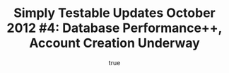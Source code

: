 ---
layout: default
title: "Simply Testable Updates October 2012 #4: Database Performance++, Account Creation Underway"
short_title: "Simply Testable Updates Oct #4: DB Performance++, Account Creation"
author:
    name: Jon Cram
    url: https://github.com/webignition
newsletter:
    issue_number: fourteenth
    url: https://us5.campaign-archive2.com/?u=ac75e33d993d2b502e333ddd0&amp;id=4c829243f5
    closing_sentence: Expect the next in a week from now, October 31 2012.
    highlights:
        - Reconfiguring the MySQL server to use much more memory has reduced average query time from 0.2 seconds to 0.004 seconds
        - Account creation is underway, some of which is even working locally
        - People who make and test websites are using the service to test websites that they make and test (shocker!)
---